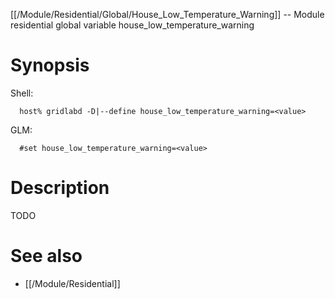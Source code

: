 [[/Module/Residential/Global/House_Low_Temperature_Warning]] -- Module residential global variable house_low_temperature_warning

# Synopsis
Shell:
~~~
  host% gridlabd -D|--define house_low_temperature_warning=<value>
~~~
GLM:
~~~
  #set house_low_temperature_warning=<value>
~~~

# Description

TODO

# See also
* [[/Module/Residential]]
